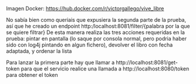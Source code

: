 Imagen Docker: https://hub.docker.com/r/victorgallego/vive_libre

No sabía bien como queriais que expusiera la segunda parte de la prueba, así que he creado un endpoint http:/localhost:8081/filter/{palabra por la que se quiere filtrar} 
De esta manera realiza las tres acciones requeridas en la prueba: 
pintar en pantalla (lo saque por consola normal, pero podria haber sido con log4j pintando en algun fichero), devolver el libro con fecha adaptada, y ordenar la lista

Para lanzar la primera parte hay que llamar a http://localhost:8081/get-token para que el servicio realice una llamada a http://localhost:8080/token para obtener el token
